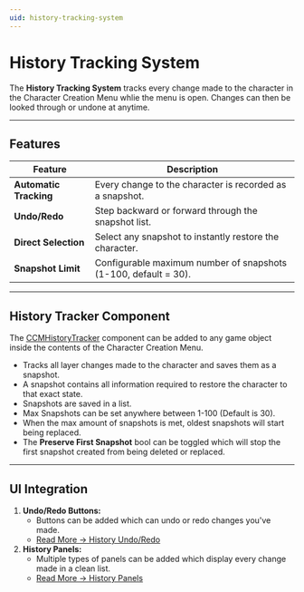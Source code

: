 ```yaml
---
uid: history-tracking-system
---
```


# History Tracking System
The **History Tracking System** tracks every change made to the character in the Character Creation Menu whlie the menu is open. Changes can then be looked through or undone at anytime.

---

## Features

| Feature | Description |
|---------|-------------|
| **Automatic Tracking** | Every change to the character is recorded as a snapshot. |
| **Undo/Redo** | Step backward or forward through the snapshot list. |
| **Direct Selection** | Select any snapshot to instantly restore the character. |
| **Snapshot Limit** | Configurable maximum number of snapshots (1-100, default = 30). |

---

## History Tracker Component

The [CCMHistoryTracker](xref:BlazerTech.CharacterManagement.CharacterCreator.CCMHistoryTracker) component can be added to any game object inside the contents of the Character Creation Menu.
- Tracks all layer changes made to the character and saves them as a snapshot.
- A snapshot contains all information required to restore the character to that exact state.
- Snapshots are saved in a list.
- Max Snapshots can be set anywhere between 1-100 (Default is 30).
- When the max amount of snapshots is met, oldest snapshots will start being replaced.
- The **Preserve First Snapshot** bool can be toggled which will stop the first snapshot created from being deleted or replaced.

---

## UI Integration

1. **Undo/Redo Buttons:**
   - Buttons can be added which can undo or redo changes you've made.  
   - [Read More → History Undo/Redo](xref:history-undo-redo)
2. **History Panels:**
   - Multiple types of panels can be added which display every change made in a clean list.
   - [Read More → History Panels](xref:history-panels)